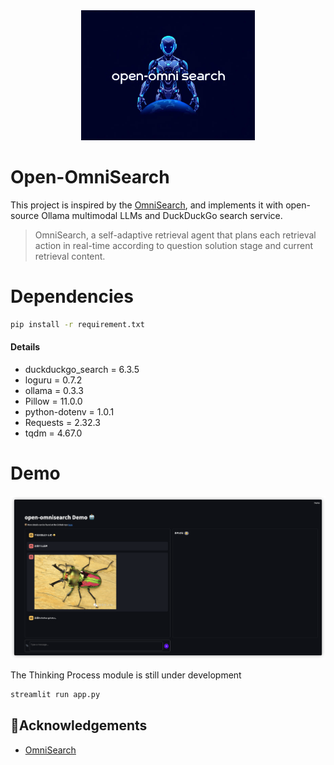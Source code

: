 <div align="center">
<img src="IMG/logo.png" width="55%">
</div>

# Open-OmniSearch

This project is inspired by the [OmniSearch](https://github.com/Alibaba-NLP/OmniSearch), 
and implements it with open-source Ollama multimodal LLMs and DuckDuckGo search service. 

> OmniSearch, a self-adaptive retrieval agent that plans each retrieval action in real-time according to question solution stage and current retrieval content.

# Dependencies

```bash
pip install -r requirement.txt
```

#### Details

- duckduckgo_search = 6.3.5
- loguru = 0.7.2
- ollama = 0.3.3
- Pillow = 11.0.0
- python-dotenv = 1.0.1
- Requests = 2.32.3
- tqdm = 4.67.0


# Demo
![open-omnisearch demo](IMG/demo.png)

The Thinking Process module is still under development

```bash
streamlit run app.py
```

## 🫶Acknowledgements
- [OmniSearch](https://github.com/Alibaba-NLP/OmniSearch)

